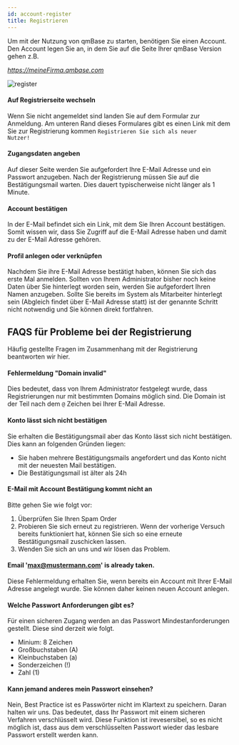 ```yaml
---
id: account-register
title: Registrieren
---
```


Um mit der Nutzung von qmBase zu starten, benötigen Sie einen Account. Den Account legen Sie an, in dem Sie auf die Seite Ihrer qmBase Version gehen z.B.

_https://meineFirma.qmbase.com_

![register](https://caqadmin.blob.core.windows.net/public-screenshots/manual-screenshots/Screenshot%202021-05-24_register.png)

#### Auf Registrierseite wechseln

Wenn Sie nicht angemeldet sind landen Sie auf dem Formular zur Anmeldung. Am unteren Rand dieses Formulares gibt es einen Link mit dem Sie zur Registrierung kommen <code>Registrieren Sie sich als neuer Nutzer!</code>

#### Zugangsdaten angeben

Auf dieser Seite werden Sie aufgefordert Ihre E-Mail Adresse und ein Passwort anzugeben. Nach der Registrierung müssen Sie auf die Bestätigungsmail warten. Dies dauert typischerweise nicht länger als 1 Minute.

#### Account bestätigen

In der E-Mail befindet sich ein Link, mit dem Sie Ihren Account bestätigen. Somit wissen wir, dass Sie Zugriff auf die E-Mail Adresse haben und damit zu der E-Mail Adresse gehören.

#### Profil anlegen oder verknüpfen

Nachdem Sie ihre E-Mail Adresse bestätigt haben, können Sie sich das erste Mal anmelden. Sollten von Ihrem Administrator bisher noch keine Daten über Sie hinterlegt worden sein, werden Sie aufgefordert Ihren Namen anzugeben.
Sollte Sie bereits im System als Mitarbeiter hinterlegt sein (Abgleich findet über E-Mail Adresse statt) ist der genannte Schritt nicht notwendig und Sie können direkt fortfahren.

## FAQS für Probleme bei der Registrierung

Häufig gestellte Fragen im Zusammenhang mit der Registrierung beantworten wir hier.

#### Fehlermeldung "Domain invalid"

Dies bedeutet, dass von Ihrem Administrator festgelegt wurde, dass Registrierungen nur mit bestimmten Domains möglich sind. Die Domain ist der Teil nach dem <code>@</code> Zeichen bei Ihrer E-Mail Adresse.

#### Konto lässt sich nicht bestätigen

Sie erhalten die Bestätigungsmail aber das Konto lässt sich nicht bestätigen. Dies kann an folgenden Gründen liegen:

- Sie haben mehrere Bestätigungsmails angefordert und das Konto nicht mit der neuesten Mail bestätigen.
- Die Bestätigungsmail ist älter als 24h

#### E-Mail mit Account Bestätigung kommt nicht an

Bitte gehen Sie wie folgt vor:

1. Überprüfen Sie Ihren Spam Order
2. Probieren Sie sich erneut zu registrieren. Wenn der vorherige Versuch bereits funktioniert hat, können Sie sich so eine erneute Bestätigungsmail zuschicken lassen.
3. Wenden Sie sich an uns und wir lösen das Problem.

#### Email 'max@mustermann.com' is already taken.

Diese Fehlermeldung erhalten Sie, wenn bereits ein Account mit Ihrer E-Mail Adresse angelegt wurde. Sie können daher keinen neuen Account anlegen.

#### Welche Passwort Anforderungen gibt es?

Für einen sicheren Zugang werden an das Passwort Mindestanforderungen gestellt. Diese sind derzeit wie folgt.

- Minium: 8 Zeichen
- Großbuchstaben (A)
- Kleinbuchstaben (a)
- Sonderzeichen (!)
- Zahl (1)

#### Kann jemand anderes mein Passwort einsehen?

Nein, Best Practice ist es Passwörter nicht im Klartext zu speichern. Daran halten wir uns. Das bedeutet, dass Ihr Passwort mit einem sicheren Verfahren verschlüsselt wird. Diese Funktion ist irevesersibel, so es nicht möglich ist, dass aus dem verschlüsselten Passwort wieder das lesbare Passwort erstellt werden kann.
